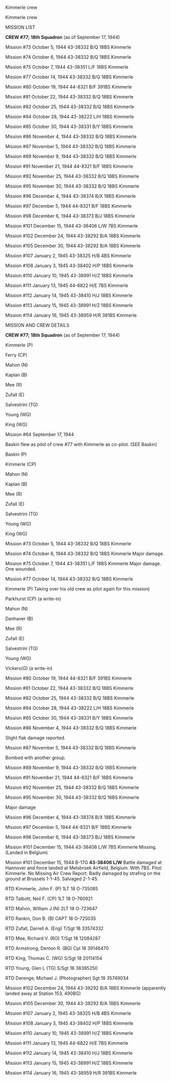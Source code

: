 





Kimmerle crew






 




Kimmerle crew

MISSION LIST

**CREW #77; 18th Squadron** (as of September 17, 1944\)

Mission #73 October 5, 1944 43-38332 B/Q 18BS Kimmerle

Mission #74 October 6, 1944 43-38332 B/Q 18BS Kimmerle

Mission #75 October 7, 1944 43-38351 L/F 18BS Kimmerle

Mission #77 October 14, 1944 43-38332 B/Q 18BS Kimmerle

Mission #80 October 19, 1944 44-8321 B/F 391BS Kimmerle

Mission #81 October 22, 1944 43-38332 B/Q 18BS Kimmerle

Mission #82 October 25, 1944 43-38332 B/Q 18BS Kimmerle

Mission #84 October 28, 1944 43-38222 L/H 18BS Kimmerle

Mission #85 October 30, 1944 43-38331 B/Y 18BS Kimmerle

Mission #86 November 4, 1944 43-38332 B/Q 18BS Kimmerle

Mission #87 November 5, 1944 43-38332 B/Q 18BS
Kimmerle

Mission #89 November 9, 1944 43-38332 B/Q 18BS Kimmerle

Mission #91 November 21, 1944 44-8321 B/F 18BS Kimmerle

Mission #92 November 25, 1944 43-38332 B/Q 18BS Kimmerle

Mission #95 November 30, 1944 43-38332 B/Q 18BS Kimmerle

Mission #96 December 4, 1944 43-38374 B/X 18BS Kimmerle

Mission #97 December 5, 1944 44-8321 B/F 18BS Kimmerle

Mission #98 December 6, 1944 43-38373 B/J 18BS Kimmerle

Mission #101 December 15, 1944 43-38406 L/W 7BS Kimmerle

Mission #102 December 24, 1944 43-38292 B/A 18BS Kimmerle

Mission #105 December 30, 1944 43-38292 B/A 18BS Kimmerle

Mission #107 January 2, 1945 43-38325 H/B 4BS Kimmerle

Mission #108 January 3, 1945 43-38402 H/P 18BS Kimmerle

Mission #110 January 10, 1945 43-38991 H/Z 18BS Kimmerle

Mission #111 January 13, 1945 44-6822 H/E 7BS Kimmerle

Mission #112 January 14, 1945 43-38410 H/J 18BS Kimmerle

Mission #113 January 15, 1945 43-38991 H/Z 18BS Kimmerle

Mission #114 January 16, 1945 43-38959 H/R 391BS Kimmerle

MISSION AND CREW DETAILS

**CREW #77; 18th Squadron** (as of September 17, 1944\)

Kimmerle (P)

Ferry (CP)

Mahon (N)

Kaplan (B)

Mee (R)

Zufall (E)

Salvestrini (TG)

Young (WG)

King (WG)

Mission #64 September 17, 1944

Baskin flew as pilot of crew #77 with Kimmerle as co-pilot.
(SEE Baskin)

Baskin (P)

Kimmerle (CP)

Mahon (N)

Kaplan (B)

Mee (R)

Zufall (E)

Salvestrini (TG)

Young (WG)

King (WG)

Mission #73 October 5, 1944 43-38332 B/Q 18BS Kimmerle

Mission #74 October 6, 1944 43-38332 B/Q 18BS
Kimmerle Major damage.

Mission #75 October 7, 1944 43-38351 L/F 18BS
Kimmerle Major
damage. One wounded.

Mission #77 October 14, 1944 43-38332 B/Q 18BS Kimmerle

Kimmerle (P) Taking
over his old crew as pilot again for this mission)

Parkhurst (CP) (a write-in)

Mahon (N)

Danhaver (B)

Mee (R)

Zufall (E)

Salvestrini (TG)

Young (WG)

Vickers(G) (a write-in)

Mission #80 October 19, 1944 44-8321 B/F 391BS Kimmerle

Mission #81 October 22, 1944 43-38332 B/Q 18BS Kimmerle

Mission #82 October 25, 1944 43-38332 B/Q 18BS Kimmerle

Mission #84 October 28, 1944 43-38222 L/H 18BS Kimmerle

Mission #85 October 30, 1944 43-38331 B/Y 18BS Kimmerle

Mission #86 November 4, 1944 43-38332 B/Q 18BS Kimmerle

Slight flak damage reported.

Mission #87 November 5, 1944 43-38332 B/Q 18BS Kimmerle

Bombed with another group.

Mission #89 November 9, 1944 43-38332 B/Q 18BS Kimmerle

Mission #91 November 21, 1944 44-8321 B/F 18BS Kimmerle

Mission #92 November 25, 1944 43-38332 B/Q 18BS Kimmerle

Mission #95 November 30, 1944 43-38332 B/Q 18BS Kimmerle

Major damage

Mission #96 December 4, 1944 43-38374 B/X 18BS Kimmerle

Mission #97 December 5, 1944 44-8321 B/F 18BS Kimmerle

Mission #98 December 6, 1944 43-38373 B/J 18BS Kimmerle

Mission #101 December 15, 1944 43-38406 L/W 7BS
Kimmerle Missing. (Landed in Belgium)

Mission #101 December 15, 1944 B-17G **43-38406 L/W** Battle
damaged at Hannover and force landed at Melsbroek Airfield, Belgium. With 7BS.
Pilot: Kimmerle. No Missing Air Crew Report. Badly damaged by strafing on the
ground at Brussels 1-1-45. Salvaged 2-1-45.

RTD Kimmerle, John F. (P)
1LT
18 O-735085

RTD Talbott, Neil F.
(CP)
1LT
18 O-760921

RTD Mahon, William
J.(N)
2LT
18 O-723647

RTD Rankin, Don B.
(B)
CAPT
18 O-725035

RTD Zufall, Darrell A.
(Eng)
T/Sgt 18
33574332

RTD Mee, Richard V.
(RO)
T/Sgt 18
12084287

RTD Armstrong, Denton R.
(BG)
Cpl
18 39146470

RTD King, Thomas C.
(WG)
S/Sgt 18
20114154

RTD Young, Glen L
(TG)
S/Sgt
18 38395250

RTD Derenge, Michael J.
(Photographer) Sgt
18 35749034

Mission #102 December 24, 1944 43-38292 B/A 18BS Kimmerle
(apparently landed away at Station 153, 490BG)

Mission #105 December 30, 1944 43-38292 B/A 18BS Kimmerle

Mission #107 January 2, 1945 43-38325 H/B 4BS Kimmerle

Mission #108 January 3, 1945 43-38402 H/P 18BS Kimmerle

Mission #110 January 10, 1945 43-38991 H/Z 18BS Kimmerle

Mission #111 January 13, 1945 44-6822 H/E 7BS Kimmerle

Mission #112 January 14, 1945 43-38410 H/J 18BS Kimmerle

Mission #113 January 15, 1945 43-38991 H/Z 18BS Kimmerle

Mission #114 January 16, 1945 43-38959 H/R 391BS Kimmerle




